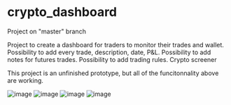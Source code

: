 # crypto_dashboard

Project on "master" branch


Project to create a dashboard for traders to monitor their trades and wallet.
Possibility to add every trade, description, date, P&L. 
Possibility to add notes for futures trades.
Possibility to add trading rules.
Crypto screener

This project is an unfinished prototype, but all of the funcitonnality above are working.

![image](https://github.com/hazardeurrr/crypto_dashboard/assets/72072713/14e8bd24-76cc-48d9-83fb-6cc5b3ef5625)
![image](https://github.com/hazardeurrr/crypto_dashboard/assets/72072713/45cb6255-dcf4-45b7-ae79-3168df58f565)
![image](https://github.com/hazardeurrr/crypto_dashboard/assets/72072713/3c8f0a9e-62fb-4c7f-a006-d8a7b634c67b)
![image](https://github.com/hazardeurrr/crypto_dashboard/assets/72072713/fa8891d2-9d6b-4c4b-9459-3f6f87e278c8)
